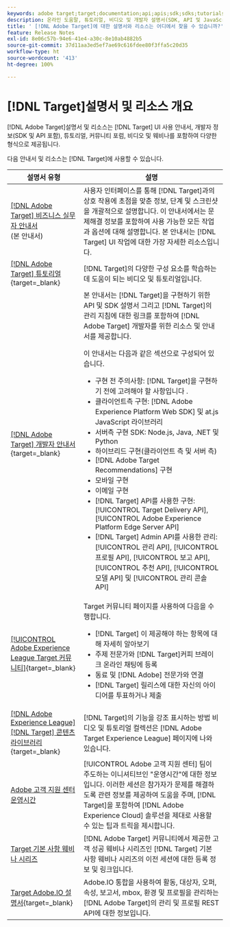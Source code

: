 ```yaml
---
keywords: adobe target;target;documentation;api;apis;sdk;sdks;tutorials;doc;documentation
description: 온라인 도움말, 튜토리얼, 비디오 및 개발자 설명서(SDK, API 및 JavaScript 라이브러리)를 포함한 Adobe  [!DNL Adobe Target]  설명서 및 리소스에 액세스합니다.
title: ' [!DNL Adobe Target]에 대한 설명서와 리소스는 어디에서 찾을 수 있습니까?'
feature: Release Notes
exl-id: 8e06c57b-94e6-41e4-a30c-8e10ab4882b5
source-git-commit: 37d11aa3ed5ef7ae69c616fdee80f3ffa5c20d35
workflow-type: ht
source-wordcount: '413'
ht-degree: 100%

---
```


# [!DNL Target]설명서 및 리소스 개요

[!DNL Adobe Target]설명서 및 리소스는 [!DNL Target] UI 사용 안내서, 개발자 정보(SDK 및 API 포함), 튜토리얼, 커뮤니티 포럼, 비디오 및 웨비나를 포함하여 다양한 형식으로 제공됩니다.

다음 안내서 및 리소스는 [!DNL Target]에 사용할 수 있습니다.

| 설명서 유형 | 설명 |
| --- | --- |
| [[!DNL Adobe Target] 비즈니스 실무자 안내서](/help/main/target-home.md)<br>(본 안내서) | 사용자 인터페이스를 통해 [!DNL Target]과의 상호 작용에 초점을 맞춘 정보, 단계 및 스크린샷을 개괄적으로 설명합니다. 이 안내서에서는 문제해결 정보를 포함하여 사용 가능한 모든 작업과 옵션에 대해 설명합니다. 본 안내서는 [!DNL Target] UI 작업에 대한 가장 자세한 리소스입니다. |
| [[!DNL Adobe Target] 튜토리얼](https://experienceleague.adobe.com/docs/target-learn/tutorials/overview.html){target=_blank} | [!DNL Target]의 다양한 구성 요소를 학습하는 데 도움이 되는 비디오 및 튜토리얼입니다. |
| [[!DNL Adobe Target] 개발자 안내서](https://developer.adobe.com/target/){target=_blank} | 본 안내서는 [!DNL Target]을 구현하기 위한 API 및 SDK 설명서 그리고 [!DNL Target]의 관리 지침에 대한 링크를 포함하여 [!DNL Adobe Target] 개발자를 위한 리소스 및 안내서를 제공합니다.<P>이 안내서는 다음과 같은 섹션으로 구성되어 있습니다.<ul><li>구현 전 주의사항: [!DNL Target]을 구현하기 전에 고려해야 할 사항입니다 .</li><li>클라이언트측 구현: [!DNL Adobe Experience Platform Web SDK] 및 at.js JavaScript 라이브러리</li><li>서버측 구현 SDK: Node.js, Java, .NET 및 Python</li><li>하이브리드 구현(클라이언트 측 및 서버 측)</li><li>[!DNL Adobe Target Recommendations] 구현</li><li>모바일 구현</li><li>이메일 구현</li><li>[!DNL Target] API를 사용한 구현: [!UICONTROL Target Delivery API], [!UICONTROL Adobe Experience Platform Edge Server API]</li><li>[!DNL Target] Admin API를 사용한 관리: [!UICONTROL 관리 API], [!UICONTROL 프로필 API], [!UICONTROL 보고 API], [!UICONTROL 추천 API], [!UICONTROL 모델 API] 및 [!UICONTROL 관리 콘솔 API]</li></ul> |
| [[!UICONTROL Adobe Experience League Target 커뮤니티]](https://experienceleaguecommunities.adobe.com/t5/adobe-target/ct-p/adobe-target-community){target=_blank} | Target 커뮤니티 페이지를 사용하여 다음을 수행합니다.<ul><li>[!DNL Target] 이 제공해야 하는 항목에 대해 자세히 알아보기</li><li>주제 전문가와 [!DNL Target]커피 브레이크 온라인 채팅에 등록</li><li>동료 및 [!DNL Adobe] 전문가와 연결</li><li>[!DNL Target] 릴리스에 대한 자신의 아이디어를 투표하거나 제출 |
| [[!DNL Adobe Experience League] [!DNL Target] 콘텐츠 라이브러리](https://experienceleague.adobe.com/#recommended/solutions/target){target=_blank} | [!DNL Target]의 기능을 강조 표시하는 방법 비디오 및 튜토리얼 컬렉션은 [!DNL Adobe Target Experience League] 페이지에 나와 있습니다. |
| [Adobe 고객 지원 센터 운영시간](/help/main/cmp-resources-and-contact-information.md#concept_58EA30379D3B48C4848BA2A8C464A5B7) | [!UICONTROL Adobe 고객 지원 센터] 팀이 주도하는 이니셔티브인 &quot;운영시간&quot;에 대한 정보입니다. 이러한 세션은 참가자가 문제를 해결하도록 관련 정보를 제공하여 도움을 주며, [!DNL Target]을 포함하여 [!DNL Adobe Experience Cloud] 솔루션을 제대로 사용할 수 있는 팁과 트릭을 제시합니다. |
| [Target 기본 사항 웨비나 시리즈](https://landing.adobe.com/acs/2018/na/adobe-target/registration.html) | [!DNL Adobe Target] 커뮤니티에서 제공한 고객 성공 웨비나 시리즈인 [!DNL Target] 기본 사항 웨비나 시리즈의 이전 세션에 대한 등록 정보 및 링크입니다. |
| [Target Adobe.IO 설명서](https://developer.adobe.com/target/implement/server-side/){target=_blank} | Adobe.IO 통합을 사용하여 활동, 대상자, 오퍼, 속성, 보고서, mbox, 환경 및 프로필을 관리하는 [!DNL Adobe Target]의 관리 및 프로필 REST API에 대한 정보입니다. |
